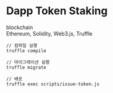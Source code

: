 <h1>Dapp Token Staking</h1>

blockchain<br />
Ethereum, Solidity, Web3.js, Truffle

```
// 컴파일 실행
truffle compile

// 마이그레이션 실행
truffle migrate

// 배포
truffle exec scripts/issue-token.js
```
